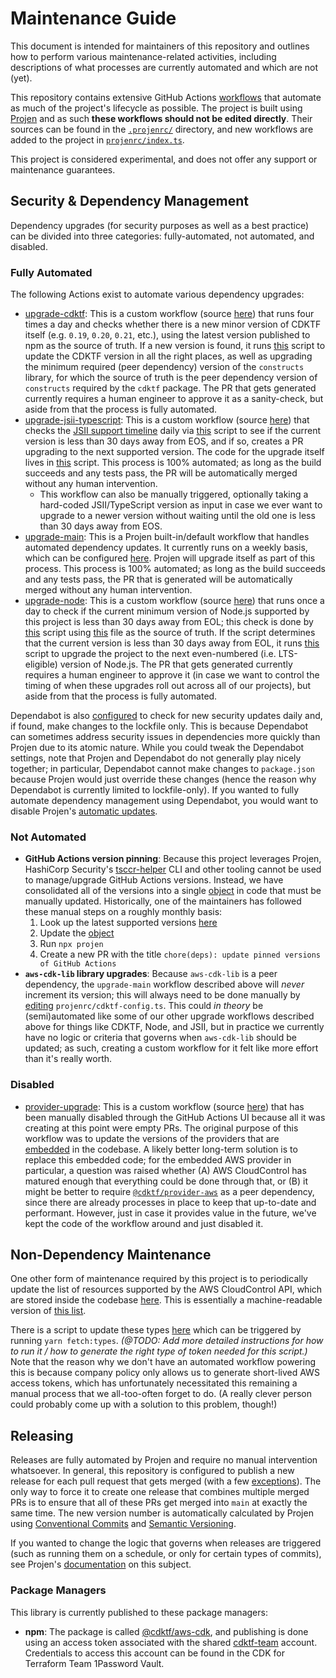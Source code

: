 # Maintenance Guide

This document is intended for maintainers of this repository and outlines how to perform various maintenance-related activities, including descriptions of what processes are currently automated and which are not (yet).

This repository contains extensive GitHub Actions [workflows](https://github.com/hashicorp/cdktf-aws-cdk/tree/main/.github/workflows) that automate as much of the project's lifecycle as possible. The project is built using [Projen](https://projen.io/) and as such **these workflows should not be edited directly**. Their sources can be found in the [`.projenrc/`](https://github.com/hashicorp/cdktf-aws-cdk/tree/main/projenrc) directory, and new workflows are added to the project in [`projenrc/index.ts`](https://github.com/hashicorp/cdktf-aws-cdk/blob/main/projenrc/index.ts).

This project is considered experimental, and does not offer any support or maintenance guarantees.


## Security & Dependency Management

Dependency upgrades (for security purposes as well as a best practice) can be divided into three categories: fully-automated, not automated, and disabled.

### Fully Automated

The following Actions exist to automate various dependency upgrades:

- [upgrade-cdktf](https://github.com/hashicorp/cdktf-aws-cdk/actions/workflows/upgrade-cdktf.yml): This is a custom workflow (source [here](https://github.com/hashicorp/cdktf-aws-cdk/blob/main/projenrc/upgrade-cdktf.ts)) that runs four times a day and checks whether there is a new minor version of CDKTF itself (e.g. `0.19`, `0.20`, `0.21`, etc.), using the latest version published to npm as the source of truth. If a new version is found, it runs [this](https://github.com/hashicorp/cdktf-aws-cdk/blob/main/scripts/update-cdktf.sh) script to update the CDKTF version in all the right places, as well as upgrading the minimum required (peer dependency) version of the `constructs` library, for which the source of truth is the peer dependency version of `constructs` required by the `cdktf` package. The PR that gets generated currently requires a human engineer to approve it as a sanity-check, but aside from that the process is fully automated.
- [upgrade-jsii-typescript](https://github.com/hashicorp/cdktf-aws-cdk/actions/workflows/upgrade-jsii-typescript.yml): This is a custom workflow (source [here](https://github.com/hashicorp/cdktf-aws-cdk/blob/main/projenrc/upgrade-jsii-typescript.ts)) that checks the [JSII support timeline](https://github.com/aws/jsii-compiler/blob/main/README.md#gear-maintenance--support) daily via [this](https://github.com/hashicorp/cdktf-aws-cdk/blob/main/scripts/check-jsii-versions.js) script to see if the current version is less than 30 days away from EOS, and if so, creates a PR upgrading to the next supported version. The code for the upgrade itself lives in [this](https://github.com/hashicorp/cdktf-aws-cdk/blob/main/scripts/update-jsii-typescript.sh) script. This process is 100% automated; as long as the build succeeds and any tests pass, the PR will be automatically merged without any human intervention.
  - This workflow can also be manually triggered, optionally taking a hard-coded JSII/TypeScript version as input in case we ever want to upgrade to a newer version without waiting until the old one is less than 30 days away from EOS.
- [upgrade-main](https://github.com/hashicorp/cdktf-aws-cdk/actions/workflows/upgrade-main.yml): This is a Projen built-in/default workflow that handles automated dependency updates. It currently runs on a weekly basis, which can be configured [here](https://github.com/hashicorp/cdktf-aws-cdk/blob/31f9be8c91984be2193db05dc4599b0d5e223fce/projenrc/index.ts#L114). Projen will upgrade itself as part of this process. This process is 100% automated; as long as the build succeeds and any tests pass, the PR that is generated will be automatically merged without any human intervention.
- [upgrade-node](https://github.com/hashicorp/cdktf-aws-cdk/actions/workflows/upgrade-node.yml): This is a custom workflow (source [here](https://github.com/hashicorp/cdktf-aws-cdk/blob/main/projenrc/upgrade-node.ts)) that runs once a day to check if the current minimum version of Node.js supported by this project is less than 30 days away from EOL; this check is done by [this](https://github.com/hashicorp/cdktf-aws-cdk/blob/main/scripts/check-node-versions.js) script using [this](https://nodejs.org/download/release/index.json) file as the source of truth. If the script determines that the current version is less than 30 days away from EOL, it runs [this](https://github.com/hashicorp/cdktf-aws-cdk/blob/main/scripts/update-node.sh) script to upgrade the project to the next even-numbered (i.e. LTS-eligible) version of Node.js. The PR that gets generated currently requires a human engineer to approve it (in case we want to control the timing of when these upgrades roll out across all of our projects), but aside from that the process is fully automated.

Dependabot is also [configured](https://github.com/hashicorp/cdktf-aws-cdk/blob/main/.github/dependabot.yml) to check for new security updates daily and, if found, make changes to the lockfile only. This is because Dependabot can sometimes address security issues in dependencies more quickly than Projen due to its atomic nature. While you could tweak the Dependabot settings, note that Projen and Dependabot do not generally play nicely together; in particular, Dependabot cannot make changes to `package.json` because Projen would just override these changes (hence the reason why Dependabot is currently limited to lockfile-only). If you wanted to fully automate dependency management using Dependabot, you would want to disable Projen's [automatic updates](https://projen.io/docs/api/typescript#projen.typescript.TypeScriptProjectOptions.property.depsUpgrade).

### Not Automated

- **GitHub Actions version pinning**: Because this project leverages Projen, HashiCorp Security's [tsccr-helper](https://github.com/hashicorp/security-tsccr?tab=readme-ov-file#tsccr-helper-cli) CLI and other tooling cannot be used to manage/upgrade GitHub Actions versions. Instead, we have consolidated all of the versions into a single [object](https://github.com/hashicorp/cdktf-aws-cdk/blob/31f9be8c91984be2193db05dc4599b0d5e223fce/.projenrc.ts#L8-L20) in code that must be manually updated. Historically, one of the maintainers has followed these manual steps on a roughly monthly basis:
  1. Look up the latest supported versions [here](https://github.com/hashicorp/security-tsccr/tree/main/components/github_actions)
  2. Update the [object](https://github.com/hashicorp/cdktf-aws-cdk/blob/31f9be8c91984be2193db05dc4599b0d5e223fce/.projenrc.ts#L8-L20)
  3. Run `npx projen`
  4. Create a new PR with the title `chore(deps): update pinned versions of GitHub Actions`
- **`aws-cdk-lib` library upgrades**: Because `aws-cdk-lib` is a peer dependency, the `upgrade-main` workflow described above will _never_ increment its version; this will always need to be done manually by [editing](https://github.com/hashicorp/cdktf-aws-cdk/blob/31f9be8c91984be2193db05dc4599b0d5e223fce/projenrc/cdktf-config.ts#L25) `projenrc/cdktf-config.ts`. This could _in theory_ be (semi)automated like some of our other upgrade workflows described above for things like CDKTF, Node, and JSII, but in practice we currently have no logic or criteria that governs when `aws-cdk-lib` should be updated; as such, creating a custom workflow for it felt like more effort than it's really worth.

### Disabled

- [provider-upgrade](https://github.com/hashicorp/cdktf-aws-cdk/actions/workflows/provider-upgrade.yml): This is a custom workflow (source [here](https://github.com/hashicorp/cdktf-aws-cdk/blob/main/projenrc/provider-upgrade.ts)) that has been manually disabled through the GitHub Actions UI because all it was creating at this point were empty PRs. The original purpose of this workflow was to update the versions of the providers that are [embedded](https://github.com/hashicorp/cdktf-aws-cdk/blob/31f9be8c91984be2193db05dc4599b0d5e223fce/cdktf.json#L5-L6) in the codebase. A likely better long-term solution is to replace this embedded code; for the embedded AWS provider in particular, a question was raised whether (A) AWS CloudControl has matured enough that everything could be done through that, or (B) it might be better to require [`@cdktf/provider-aws`](https://www.npmjs.com/package/@cdktf/provider-aws) as a peer dependency, since there are already processes in place to keep that up-to-date and performant. However, just in case it provides value in the future, we've kept the code of the workflow around and just disabled it.


## Non-Dependency Maintenance

One other form of maintenance required by this project is to periodically update the list of resources supported by the AWS CloudControl API, which are stored inside the codebase [here](https://github.com/hashicorp/cdktf-aws-cdk/blob/main/src/awscc/supportedTypes.ts). This is essentially a machine-readable version of [this list](https://docs.aws.amazon.com/cloudcontrolapi/latest/userguide/supported-resources.html).

There is a script to update these types [here](https://github.com/hashicorp/cdktf-aws-cdk/blob/main/scripts/update-supported-types.js) which can be triggered by running `yarn fetch:types`. _(@TODO: Add more detailed instructions for how to run it / how to generate the right type of token needed for this script.)_ Note that the reason why we don't have an automated workflow powering this is because company policy only allows us to generate short-lived AWS access tokens, which has unfortunately necessitated this remaining a manual process that we all-too-often forget to do. (A really clever person could probably come up with a solution to this problem, though!)


## Releasing

Releases are fully automated by Projen and require no manual intervention whatsoever. In general, this repository is configured to publish a new release for each pull request that gets merged (with a few [exceptions](https://github.com/hashicorp/cdktf-aws-cdk/blob/31f9be8c91984be2193db05dc4599b0d5e223fce/projenrc/index.ts#L288-L295)). The only way to force it to create one release that combines multiple merged PRs is to ensure that all of these PRs get merged into `main` at exactly the same time. The new version number is automatically calculated by Projen using [Conventional Commits](https://www.conventionalcommits.org/en/v1.0.0/) and [Semantic Versioning](https://semver.org/).

If you wanted to change the logic that governs when releases are triggered (such as running them on a schedule, or only for certain types of commits), see Projen's [documentation](https://projen.io/docs/publishing/releases-and-versioning) on this subject.

### Package Managers

This library is currently published to these package managers:

- **npm**: The package is called [@cdktf/aws-cdk](https://www.npmjs.com/package/@cdktf/aws-cdk), and publishing is done using an access token associated with the shared [cdktf-team](https://www.npmjs.com/~cdktf-team) account. Credentials to access this account can be found in the CDK for Terraform Team 1Password Vault.
